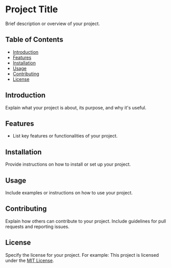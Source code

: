 # Project Title

Brief description or overview of your project.

## Table of Contents

- [Introduction](#introduction)
- [Features](#features)
- [Installation](#installation)
- [Usage](#usage)
- [Contributing](#contributing)
- [License](#license)

## Introduction

Explain what your project is about, its purpose, and why it's useful.

## Features

- List key features or functionalities of your project.

## Installation

Provide instructions on how to install or set up your project.

## Usage

Include examples or instructions on how to use your project.

## Contributing

Explain how others can contribute to your project. Include guidelines for pull requests and reporting issues.

## License

Specify the license for your project. For example:
This project is licensed under the [MIT License](LICENSE).

